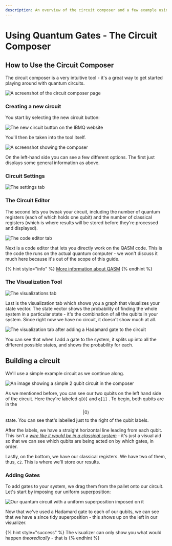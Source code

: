 ```yaml
---
description: An overview of the circuit composer and a few example using quantum gates
---
```


# Using Quantum Gates - The Circuit Composer

## How to Use the Circuit Composer

The circuit composer is a very intuitive tool - it's a great way to get started playing around with quantum circuits.

![A screenshot of the circuit composer page](../.gitbook/assets/image%20%2830%29.png)

### Creating a new circuit

You start by selecting the new circuit button:

![The new circuit button on the IBMQ website](../.gitbook/assets/image%20%2828%29.png)

You'll then be taken into the tool itself.

![A screenshot showing the composer](../.gitbook/assets/image%20%2821%29.png)

On the left-hand side you can see a few different options. The first just displays some general information as above.

### Circuit Settings

![The settings tab](../.gitbook/assets/image%20%2831%29.png)

### The Circuit Editor

The second lets you tweak your circuit, including the number of quantum registers \(each of which holds one qubit\) and the number of classical registers \(which is where results will be stored before they're processed and displayed\).

![The code editor tab](../.gitbook/assets/image%20%2813%29.png)

Next is a code editor that lets you directly work on the QASM code. This is the code the runs on the actual quantum computer - we won't discuss it much here because it's out of the scope of this guide.

{% hint style="info" %}
[More information about QASM](https://www.quantum-inspire.com/kbase/qasm/)
{% endhint %}

### The Visualization Tool

![The visualizations tab](../.gitbook/assets/image%20%282%29.png)

Last is the visualization tab which shows you a graph that visualizes your state vector. The state vector shows the probability of finding the whole system in a particular state - it's the combination of all the qubits in your system. Since right now we have no circuit, it doesn't show much at all.

![The visualization tab after adding a Hadamard gate to the circuit](../.gitbook/assets/image%20%2822%29.png)

You can see that when I add a gate to the system, it splits up into all the different possible states, and shows the probability for each.

## Building a circuit

We'll use a simple example circuit as we continue along. 

![An image showing a simple 2 qubit circuit in the composer](../.gitbook/assets/image%20%286%29.png)

As we mentioned before, you can see our two qubits on the left hand side of the circuit. Here they're labeled `q[0]` and `q[1]` . To begin, both qubits are in the $$|0\rangle$$ state. You can see that's labelled just to the right of the qubit labels.

After the labels, we have a straight horizontal line leading from each qubit. This isn't a [_wire like it would be in a classical system_](../quantum-circuits/classical-models-of-computation.md#the-circuit-model) - it's just a visual aid so that we can see which qubits are being acted on by which gates, in order.

Lastly, on the bottom, we have our classical registers. We have two of them, thus, `c2`. This is where we'll store our results.

### Adding Gates

To add gates to your system, we drag them from the pallet onto our circuit. Let's start by imposing our uniform superposition:

![Our quantum circuit with a uniform superposition imposed on it](../.gitbook/assets/image%20%2832%29.png)

Now that we've used a Hadamard gate to each of our qubits, we can see that we have a since tidy superposition - this shows up on the left in our visualizer.

{% hint style="success" %}
The visualizer can only show you what would happen _theoredically_ - that is 
{% endhint %}

